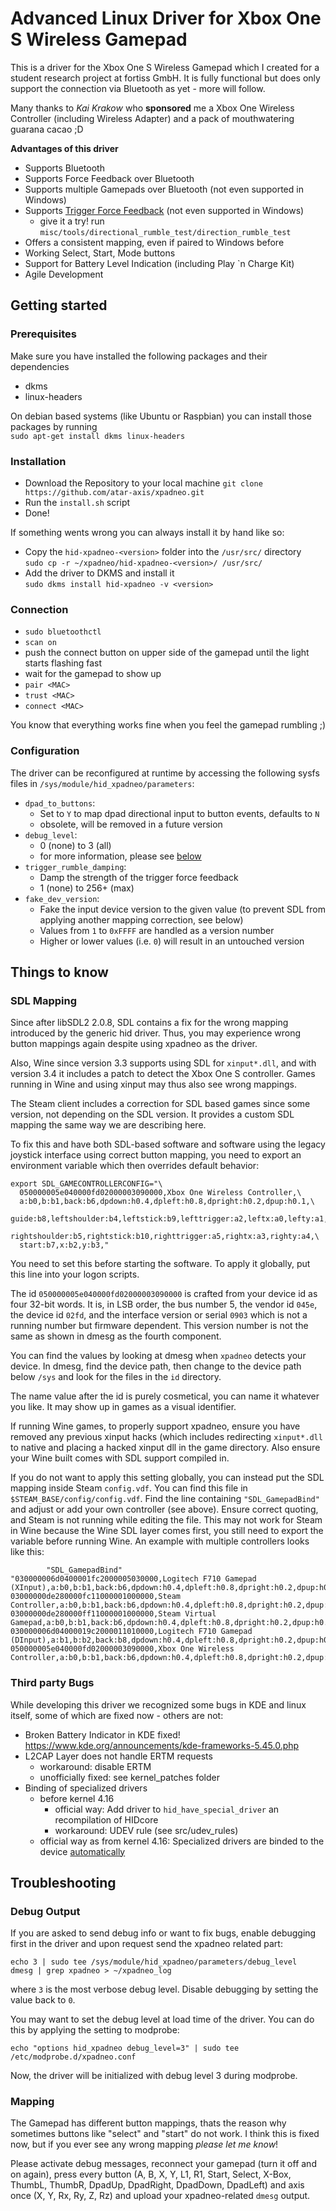 # Advanced Linux Driver for Xbox One S Wireless Gamepad
This is a driver for the Xbox One S Wireless Gamepad which I created for a student research project at fortiss GmbH.
It is fully functional but does only support the connection via Bluetooth as yet - more will follow.

Many thanks to *Kai Krakow* who **sponsored** me a Xbox One Wireless Controller (including Wireless Adapter) and a pack of mouthwatering guarana cacao ;D

**Advantages of this driver**
* Supports Bluetooth
* Supports Force Feedback over Bluetooth
* Supports multiple Gamepads over Bluetooth (not even supported in Windows)
* Supports [Trigger Force Feedback](https://www.youtube.com/watch?v=G4PHupKm2OQ) (not even supported in Windows)
  * give it a try! run `misc/tools/directional_rumble_test/direction_rumble_test`
* Offers a consistent mapping, even if paired to Windows before
* Working Select, Start, Mode buttons
* Support for Battery Level Indication (including Play `n Charge Kit)
* Agile Development

## Getting started
### Prerequisites
Make sure you have installed the following packages and their dependencies
* dkms
* linux-headers

On debian based systems (like Ubuntu or Raspbian) you can install those packages by running  
`sudo apt-get install dkms linux-headers`

### Installation
* Download the Repository to your local machine 
  `git clone https://github.com/atar-axis/xpadneo.git`
* Run the `install.sh` script
* Done!

If something wents wrong you can always install it by hand like so:
* Copy the `hid-xpadneo-<version>` folder into the `/usr/src/` directory  
  `sudo cp -r ~/xpadneo/hid-xpadneo-<version>/ /usr/src/`
* Add the driver to DKMS and install it  
  `sudo dkms install hid-xpadneo -v <version>`
  
### Connection
* `sudo bluetoothctl`
* `scan on`
* push the connect button on upper side of the gamepad until the light starts flashing fast
* wait for the gamepad to show up 
* `pair <MAC>`
* `trust <MAC>`
* `connect <MAC>`

You know that everything works fine when you feel the gamepad rumbling ;)


### Configuration
The driver can be reconfigured at runtime by accessing the following sysfs
files in `/sys/module/hid_xpadneo/parameters`:

* `dpad_to_buttons`:
  * Set to `Y` to map dpad directional input to button events, defaults to `N`
  * obsolete, will be removed in a future version
* `debug_level`:
  * 0 (none) to 3 (all)
  * for more information, please see [below](https://github.com/atar-axis/xpadneo#troubleshooting)
* `trigger_rumble_damping`:
  * Damp the strength of the trigger force feedback
  * 1 (none) to 256+ (max)
* `fake_dev_version`:
  * Fake the input device version to the given value (to prevent SDL from applying another mapping correction, see below)
  * Values from `1` to `0xFFFF` are handled as a version number
  * Higher or lower values (i.e. `0`) will result in an untouched version

## Things to know

### SDL Mapping
Since after libSDL2 2.0.8, SDL contains a fix for the wrong mapping introduced
by the generic hid driver. Thus, you may experience wrong button mappings
again despite using xpadneo as the driver.

Also, Wine since version 3.3 supports using SDL for `xinput*.dll`, and with
version 3.4 it includes a patch to detect the Xbox One S controller. Games
running in Wine and using xinput may thus also see wrong mappings.

The Steam client includes a correction for SDL based games since some
version, not depending on the SDL version. It provides a custom SDL
mapping the same way we are describing here.

To fix this and have both SDL-based software and software using the legacy
joystick interface using correct button mapping, you need to export an
environment variable which then overrides default behavior:

```
export SDL_GAMECONTROLLERCONFIG="\
  050000005e040000fd02000003090000,Xbox One Wireless Controller,\
  a:b0,b:b1,back:b6,dpdown:h0.4,dpleft:h0.8,dpright:h0.2,dpup:h0.1,\
  guide:b8,leftshoulder:b4,leftstick:b9,lefttrigger:a2,leftx:a0,lefty:a1,\
  rightshoulder:b5,rightstick:b10,righttrigger:a5,rightx:a3,righty:a4,\
  start:b7,x:b2,y:b3,"
```

You need to set this before starting the software. To apply it globally,
put this line into your logon scripts.

The id `050000005e040000fd02000003090000` is crafted from your device
id as four 32-bit words. It is, in LSB order, the bus number 5, the
vendor id `045e`, the device id `02fd`, and the interface version
or serial `0903` which is not a running number but firmware dependent.
This version number is not the same as shown in dmesg as the fourth
component.

You can find the values by looking at dmesg when `xpadneo` detects
your device. In dmesg, find the device path, then change to the
device path below `/sys` and look for the files in the `id` directory.

The name value after the id is purely cosmetical, you can name it
whatever you like. It may show up in games as a visual identifier.

If running Wine games, to properly support xpadneo, ensure you have
removed any previous xinput hacks (which includes redirecting
`xinput*.dll` to native and placing a hacked xinput dll in the
game directory. Also ensure your Wine built comes with SDL support
compiled in.

If you do not want to apply this setting globally, you can instead
put the SDL mapping inside Steam `config.vdf`. You can find this
file in `$STEAM_BASE/config/config.vdf`. Find the line containing
`"SDL_GamepadBind"` and adjust or add your own controller (see
above). Ensure correct quoting, and Steam is not running
while editing the file. This may not work for Steam in Wine
because the Wine SDL layer comes first, you still need to export
the variable before running Wine. An example with multiple
controllers looks like this:

```
        "SDL_GamepadBind"               "030000006d0400001fc2000005030000,Logitech F710 Gamepad (XInput),a:b0,b:b1,back:b6,dpdown:h0.4,dpleft:h0.8,dpright:h0.2,dpup:h0.1,guide:b8,leftshoulder:b4,leftstick:b9,lefttrigger:a2,leftx:a0,lefty:a1,rightshoulder:b5,rightstick:b10,righttrigger:a5,rightx:a3,righty:a4,start:b7,x:b2,y:b3,
03000000de280000fc11000001000000,Steam Controller,a:b0,b:b1,back:b6,dpdown:h0.4,dpleft:h0.8,dpright:h0.2,dpup:h0.1,guide:b8,leftshoulder:b4,leftstick:b9,lefttrigger:a2,leftx:a0,lefty:a1,rightshoulder:b5,rightstick:b10,righttrigger:a5,rightx:a3,righty:a4,start:b7,x:b2,y:b3,
03000000de280000ff11000001000000,Steam Virtual Gamepad,a:b0,b:b1,back:b6,dpdown:h0.4,dpleft:h0.8,dpright:h0.2,dpup:h0.1,guide:b8,leftshoulder:b4,leftstick:b9,lefttrigger:a2,leftx:a0,lefty:a1,rightshoulder:b5,rightstick:b10,righttrigger:a5,rightx:a3,righty:a4,start:b7,x:b2,y:b3,
030000006d04000019c2000011010000,Logitech F710 Gamepad (DInput),a:b1,b:b2,back:b8,dpdown:h0.4,dpleft:h0.8,dpright:h0.2,dpup:h0.1,leftshoulder:b4,leftstick:b10,lefttrigger:b6,leftx:a0,lefty:a1,rightshoulder:b5,rightstick:b11,righttrigger:b7,rightx:a2,righty:a3,start:b9,x:b0,y:b3,
050000005e040000fd02000003090000,Xbox One Wireless Controller,a:b0,b:b1,back:b6,dpdown:h0.4,dpleft:h0.8,dpright:h0.2,dpup:h0.1,guide:b8,leftshoulder:b4,leftstick:b9,lefttrigger:a2,leftx:a0,lefty:a1,rightshoulder:b5,rightstick:b10,righttrigger:a5,rightx:a3,righty:a4,start:b7,x:b2,y:b3,"
```

### Third party Bugs
While developing this driver we recognized some bugs in KDE and linux itself,
some of which are fixed now - others are not:
* Broken Battery Indicator in KDE
  fixed! https://www.kde.org/announcements/kde-frameworks-5.45.0.php
* L2CAP Layer does not handle ERTM requests
  * workaround: disable ERTM
  * unofficially fixed: see kernel_patches folder
* Binding of specialized drivers
  * before kernel 4.16
    * official way: Add driver to `hid_have_special_driver` an recompilation of HIDcore
    * workaround: UDEV rule (see src/udev_rules)
  * official way as from kernel 4.16: Specialized drivers are binded to the device [automatically](https://github.com/torvalds/linux/commit/e04a0442d33b8cf183bba38646447b891bb02123#diff-88d50bd989bbdf3bbd2f3c5dcd4edcb9) 


## Troubleshooting
### Debug Output
If you are asked to send debug info or want to fix bugs, enable debugging
first in the driver and upon request send the xpadneo related part:

```
echo 3 | sudo tee /sys/module/hid_xpadneo/parameters/debug_level
dmesg | grep xpadneo > ~/xpadneo_log
```

where `3` is the most verbose debug level. Disable debugging by setting the
value back to `0`.

You may want to set the debug level at load time of the driver. You can do
this by applying the setting to modprobe:

```
echo "options hid_xpadneo debug_level=3" | sudo tee /etc/modprobe.d/xpadneo.conf
```

Now, the driver will be initialized with debug level 3 during modprobe.

### Mapping
The Gamepad has different button mappings, thats the reason why sometimes
buttons like "select" and "start" do not work. I think this is fixed now,
but if you ever see any wrong mapping *please let me know*!

Please activate debug messages, reconnect your gamepad (turn it off and on
again), press every button (A, B, X, Y, L1, R1, Start, Select, X-Box, ThumbL,
ThumbR, DpadUp, DpadRight, DpadDown, DpadLeft) and axis once (X, Y, Rx, Ry,
Z, Rz) and upload your xpadneo-related `dmesg` output.
